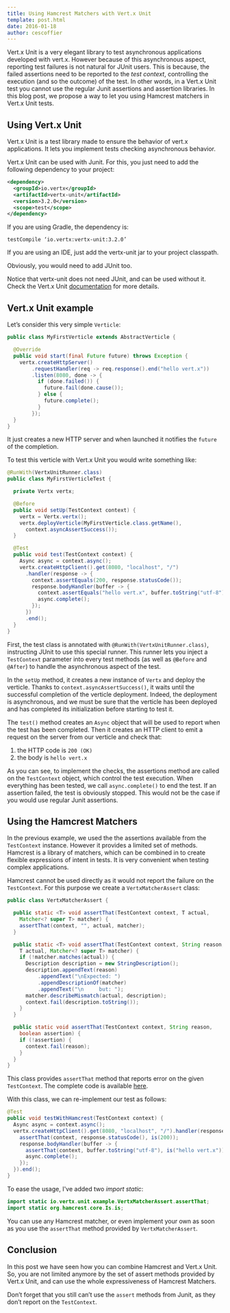 ```yaml
---
title: Using Hamcrest Matchers with Vert.x Unit
template: post.html
date: 2016-01-18
author: cescoffier
---
```


Vert.x Unit is a very elegant library to test asynchronous applications developed with vert.x. However because of this asynchronous aspect, reporting test failures is not natural for JUnit users.  This is because, the failed assertions need to be reported to the _test context_, controlling the execution (and so the outcome) of the test. In other words, in a Vert.x Unit test you cannot use the regular Junit assertions and assertion libraries. In this blog post, we propose a way to let you using Hamcrest matchers in Vert.x Unit tests.

## Using Vert.x Unit

Vert.x Unit is a test library made to ensure the behavior of vert.x applications. It lets you implement tests checking asynchronous behavior.

Vert.x Unit can be used with Junit. For this, you just need to add the following dependency to your project:

```xml
<dependency>
  <groupId>io.vertx</groupId>
  <artifactId>vertx-unit</artifactId>
  <version>3.2.0</version>
  <scope>test</scope>
</dependency>
```

If you are using Gradle, the dependency is:
```
testCompile ‘io.vertx:vertx-unit:3.2.0’
```

If you are using an IDE, just add the vertx-unit jar to your project classpath.

Obviously, you would need to add JUnit too.

Notice that vertx-unit does not need JUnit, and can be used without it. Check the Vert.x Unit [documentation](http://vertx.io/docs/vertx-unit/java/) for more details.


## Vert.x Unit example

Let’s consider this very simple `Verticle`:

```java
public class MyFirstVerticle extends AbstractVerticle {

  @Override
  public void start(final Future future) throws Exception {
    vertx.createHttpServer()
        .requestHandler(req -> req.response().end("hello vert.x"))
        .listen(8080, done -> {
          if (done.failed()) {
            future.fail(done.cause());
          } else {
            future.complete();
          }
        });
  }
}
```

It just creates a new HTTP server and when launched it notifies the `future` of the completion.

To test this verticle with Vert.x Unit you would write something like:

```java
@RunWith(VertxUnitRunner.class)
public class MyFirstVerticleTest {

  private Vertx vertx;

  @Before
  public void setUp(TestContext context) {
    vertx = Vertx.vertx();
    vertx.deployVerticle(MyFirstVerticle.class.getName(),
      context.asyncAssertSuccess());
  }

  @Test
  public void test(TestContext context) {
    Async async = context.async();
    vertx.createHttpClient().get(8080, "localhost", "/")
      .handler(response -> {
        context.assertEquals(200, response.statusCode());
        response.bodyHandler(buffer -> {
          context.assertEquals("hello vert.x", buffer.toString("utf-8"));
          async.complete();
        });
      })
      .end();
  }
}
```

First, the test class is annotated with `@RunWith(VertxUnitRunner.class)`, instructing JUnit to use this special runner. This runner lets you inject a `TestContext` parameter into every test methods (as well as `@Before` and `@After`) to handle the asynchronous aspect of the test.

In the `setUp` method, it creates a new instance of `Vertx` and deploy the verticle. Thanks to `context.asyncAssertSuccess()`, it waits until the successful completion of the verticle deployment. Indeed, the deployment is asynchronous, and we must be sure that the verticle has been deployed and has completed its initialization before starting to test it.

The `test()` method creates an `Async` object that will be used to report when the test has been completed. Then it creates an HTTP client to emit a request on the server from our verticle and check that:

1. the HTTP code is `200 (OK)`
2. the body is `hello vert.x`

As you can see, to implement the checks, the assertions method are called on the `TestContext` object, which control the test execution. When everything has been tested, we call `async.complete()` to end the test. If an assertion failed, the test is obviously stopped. This would not be the case if you would use regular Junit assertions.

## Using the Hamcrest Matchers

In the previous example, we used the the assertions available from the `TestContext` instance. However it provides a limited set of methods. Hamcrest is a library of matchers, which can be combined in to create flexible expressions of intent in tests. It is very convenient when testing complex applications.

Hamcrest cannot be used directly as it would not report the failure on the `TestContext`. For this purpose we create a `VertxMatcherAssert` class:

```java
public class VertxMatcherAssert {

  public static <T> void assertThat(TestContext context, T actual,
    Matcher<? super T> matcher) {
    assertThat(context, "", actual, matcher);
  }

  public static <T> void assertThat(TestContext context, String reason,
    T actual, Matcher<? super T> matcher) {
    if (!matcher.matches(actual)) {
      Description description = new StringDescription();
      description.appendText(reason)
          .appendText("\nExpected: ")
          .appendDescriptionOf(matcher)
          .appendText("\n     but: ");
      matcher.describeMismatch(actual, description);
      context.fail(description.toString());
    }
  }

  public static void assertThat(TestContext context, String reason,
    boolean assertion) {
    if (!assertion) {
      context.fail(reason);
    }
  }
}
```

This class provides `assertThat` method that reports error on the given `TestContext`. The complete code is available [here](https://gist.github.com/cescoffier/5cbf4c69aa094ac9b1a6).

With this class, we can re-implement our test as follows:

```java
@Test
public void testWithHamcrest(TestContext context) {
  Async async = context.async();
  vertx.createHttpClient().get(8080, "localhost", "/").handler(response -> {
    assertThat(context, response.statusCode(), is(200));
    response.bodyHandler(buffer -> {
      assertThat(context, buffer.toString("utf-8"), is("hello vert.x"));
      async.complete();
    });
  }).end();
}
```

To ease the usage, I've added two _import static_:

```java
import static io.vertx.unit.example.VertxMatcherAssert.assertThat;
import static org.hamcrest.core.Is.is;
```

You can use any Hamcrest matcher, or even implement your own as soon as you use the `assertThat` method provided by `VertxMatcherAssert`.

## Conclusion

In this post we have seen how you can combine Hamcrest and Vert.x Unit. So, you are not limited anymore by the set of assert methods provided by Vert.x Unit, and can use the whole expressiveness of Hamcrest Matchers.

Don’t forget that you still can’t use the `assert` methods from Junit, as they don’t report on the `TestContext`.
